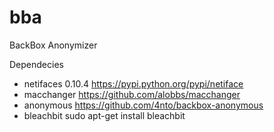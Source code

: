 bba
===

BackBox Anonymizer

Dependecies
* netifaces 0.10.4  https://pypi.python.org/pypi/netiface
* macchanger        https://github.com/alobbs/macchanger
* anonymous         https://github.com/4nto/backbox-anonymous         
* bleachbit         sudo apt-get install bleachbit
